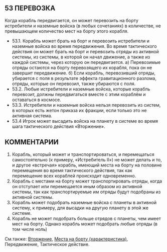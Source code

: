 53 ПЕРЕВОЗКА
---

Когда корабль передвигается, он может перевозить на борту истребители и наземные войска (в любых сочетаниях) в количестве, не превышающем количество мест на борту этого корабля. 
* 53.1. Корабль может брать на борт и перевозить истребители и наземные войска во время передвижения. Во время тактического действия он может брать на борт и перевозить отряды из активной системы, из системы, в которой он начал движение, а также из каждой системы, через которую он передвигается.
  а) Перевозимые отряды остаются на борту перевозящего их корабля, пока он не завершит передвижение.
  б) Если корабль, перевозивший отряды, убирается с поля в результате эффекта гравитационного разлома, отряды, которые он перевозил, также убираются с поля.
* 53.2. Любые истребители и наземные войска, которые корабль перевозит, должны передвигаться вместе с этим кораблём и оставаться в космосе.
* 53.3. Истребители и наземные войска нельзя перевозить из систем, в которых есть жетон приказа их фракции, если только это не активная система.
* 53.4  Игрок может высадить войска на планету в системе во время шага тактического действия «Вторжение».

КОММЕНТАРИИ
---
1) Корабль, который может и транспортироваться, и перемещаться самостоятельно (к примеру, «Истребитель II») не может делать и то, и другое «встречая» корабль, имеющий места на борту на половине перемещения во время тактического действия, так как перемещение всех кораблей происходит одновременно.
2) Корабль с местами на борту может транспортировать отряды, когда он отступает или перемещается иным образом из активной системы, так как транспортируемые им отряды будут подобраны из активной системы.
3) Корабль может подобрать наземные войска с планеты в активной систему, к примеру, для высадки на другую планету в этой же системе.
4) Корабль не может подобрать больше отрядов с планеты, чем имеет мест на борту. Однако корабль может подобрать любые отряды (в том числе ноль)

См.также: [Вторжение](invasion.md), [Места на борту (характеристика)](capacity_attr.md), Передвижение, Тактическое действие.
